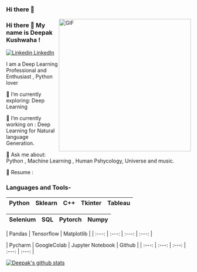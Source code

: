 ### Hi there 👋
<img align="right" alt="GIF" src="https://i.imgur.com/9GNZGLH.gif" width="360"/>

### Hi there 👋 My name is Deepak Kushwaha ! 

[![Linkedin](https://i.stack.imgur.com/gVE0j.png) LinkedIn](https://www.linkedin.com/in/deepak-kushwaha818/)&nbsp;

<!--

Here are some ideas to get you started:

- 🔭 I’m currently working on ...
- 🌱 I’m currently learning ...
- 👯 I’m looking to collaborate on ...
- 🤔 I’m looking for help with ...
- 💬 Ask me about ...
- 📫 How to reach me: ...
- 😄 Pronouns: ...
- ⚡ Fun fact: ...

-->

I am a  Deep Learning Professional and Enthusiast , Python lover
 

🌱 I’m currently exploring: Deep Learning

🔭 I’m currently working on : Deep Learning for Natural language Generation.

💬 Ask me about: Python , Machine Learning , Human Pshycology, Universe and music.

📄 Resume : 

### Languages and Tools-


| Python | Sklearn | C++ | Tkinter | Tableau |
| :---: | :---: | :---: | :---: | :---: |

| Selenium | SQL | Pytorch | Numpy |
| :---: | :---: | :---: | :---: |


| Pandas | Tensorflow | Matplotlib |
| :---: | :---: | :---: | :---: |


| Pycharm | GoogleColab | Jupyter Notebook | Github |
| :---: | :---: | :---: | :---: | :---: |

[![Deepak's github stats](https://github-readme-stats.vercel.app/api?username=KushwahaDK)](https://github.com/KushwahaDK/github-readme-stats)

